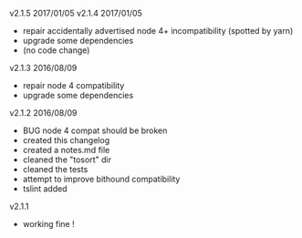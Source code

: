 
v2.1.5 2017/01/05
v2.1.4 2017/01/05
- repair accidentally advertised node 4+ incompatibility (spotted by yarn)
- upgrade some dependencies
- (no code change)

v2.1.3 2016/08/09
- repair node 4 compatibility
- upgrade some dependencies

v2.1.2 2016/08/09
- BUG node 4 compat should be broken
- created this changelog
- created a notes.md file
- cleaned the "tosort" dir
- cleaned the tests
- attempt to improve bithound compatibility
- tslint added

v2.1.1
- working fine !
